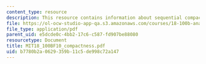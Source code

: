 ```yaml
---
content_type: resource
description: This resource contains information about sequential compactness.
file: https://ol-ocw-studio-app-qa.s3.amazonaws.com/courses/18-100b-analysis-i-fall-2010/b7780b2a0629359b11c5de998c72a147_MIT18_100BF10_compactness.pdf
file_type: application/pdf
parent_uid: e5dcde0c-4bb2-17c6-c587-fd907be88080
resourcetype: Document
title: MIT18_100BF10_compactness.pdf
uid: b7780b2a-0629-359b-11c5-de998c72a147
---
```

